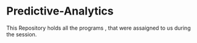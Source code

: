 # Predictive-Analytics
This Repository holds all the programs , that were assaigned to us during the session.
